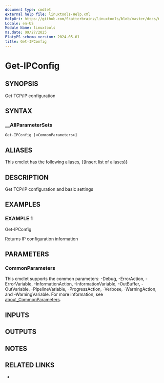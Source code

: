 ```yaml
---
document type: cmdlet
external help file: linuxtools-Help.xml
HelpUri: https://github.com/Skatterbrainz/linuxtools/blob/master/docs/Get-IPConfig.md
Locale: en-US
Module Name: linuxtools
ms.date: 09/27/2025
PlatyPS schema version: 2024-05-01
title: Get-IPConfig
---
```


# Get-IPConfig

## SYNOPSIS

Get TCP/IP configuration

## SYNTAX

### __AllParameterSets

```
Get-IPConfig [<CommonParameters>]
```

## ALIASES

This cmdlet has the following aliases,
  {{Insert list of aliases}}

## DESCRIPTION

Get TCP/IP configuration and basic settings

## EXAMPLES

### EXAMPLE 1

Get-IPConfig

Returns IP configuration information

## PARAMETERS

### CommonParameters

This cmdlet supports the common parameters: -Debug, -ErrorAction, -ErrorVariable,
-InformationAction, -InformationVariable, -OutBuffer, -OutVariable, -PipelineVariable,
-ProgressAction, -Verbose, -WarningAction, and -WarningVariable. For more information, see
[about_CommonParameters](https://go.microsoft.com/fwlink/?LinkID=113216).

## INPUTS

## OUTPUTS

## NOTES

## RELATED LINKS

- [](https://github.com/Skatterbrainz/linuxtools/blob/master/docs/Get-IPConfig.md)
